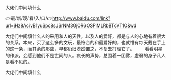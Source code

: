 大佬们中间填什么

👉最/新/观/看/入/口/👉http://www.baidu.com/link?url=jHz8AcivB1yuSpc8sJSrNM3GjOR6OSPiMLRbBTcVT1O&wd

大佬们中间填什么人的采用和人的天性，以及人的爱好，都是与人的心地有着很大的关系。本来，买了这么多的文玩，最符合的和最爱好的，也就惟有每天戴在手上的这一条，而其余的那些，早都仍旧漠然置之，不复去打理它了。
　　看看明星的作派，会感到他们不是世间的人。疯长的声势，总围着一团雾，虚弱的身子凡人是看不见的。


大佬们中间填什么
